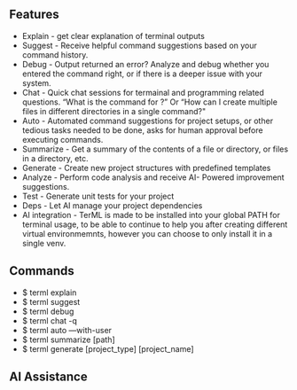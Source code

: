 ## Features
- Explain - get clear explanation of terminal outputs  
- Suggest - Receive helpful command suggestions based on your command history.  
- Debug - Output returned an error? Analyze and debug whether you entered the command right, or if there is a deeper issue with your system.  
- Chat - Quick chat sessions for termainal and programming related questions. “What is the command for <Action>?” Or “How can I create multiple files in different directories in a single command?"  
- Auto - Automated command suggestions for project setups, or other tedious tasks needed to be done, asks for human approval before executing commands.  
- Summarize - Get a summary of the contents of a file or directory, or files in a directory, etc.  
- Generate - Create new project structures with predefined templates  
- Analyze - Perform code analysis and receive AI- Powered improvement suggestions.  
- Test - Generate unit tests for your project  
- Deps - Let AI manage your project dependencies  
- AI integration - TerML is made to be installed into your global PATH for terminal usage, to be able to continue to help you after creating different virtual environmemnts, however you can choose to only install it in a single venv.  

## Commands
- $ terml explain  
- $ terml suggest  
- $ terml debug  
- $ terml chat -q  
- $ terml auto —with-user  
- $ terml summarize [path]  
- $ terml generate [project_type] [project_name]  

## AI Assistance